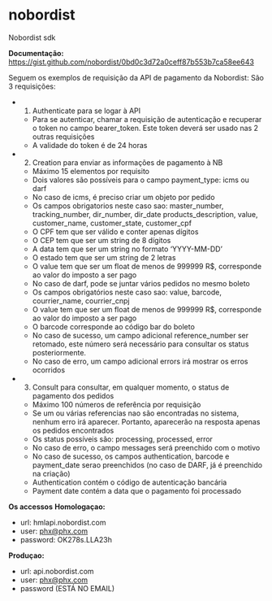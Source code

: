 # nobordist
Nobordist sdk

**Documentação:**
https://gist.github.com/nobordist/0bd0c3d72a0ceff87b553b7ca58ee643

Seguem os exemplos de requisição da API de pagamento da Nobordist:
São 3 requisições:

* 1) Authenticate para se logar à API 
  * Para se autenticar, chamar a requisição de autenticação e recuperar o token no campo
bearer_token. Este token deverá ser usado nas 2 outras requisições
  * A validade do token é de 24 horas

* 2) Creation para enviar as informações de pagamento à NB
  * Máximo 15 elementos por requisito
  * Dois valores são possíveis para o campo payment_type: icms ou darf
  * No caso de icms, é preciso criar um objeto por pedido
  * Os campos obrigatorios neste caso sao: master_number, tracking_number, dir_number, dir_date products_description, value,
customer_name, customer_state, customer_cpf
  * O CPF tem que ser válido e conter apenas dígitos
  * O CEP tem que ser um string de 8 dígitos
  * A data tem que ser um string no formato ‘YYYY-MM-DD’
  * O estado tem que ser um string de 2 letras
  * O value tem que ser um float de menos de 999999 R$, corresponde ao valor do imposto a ser pago
  * No caso de darf, pode se juntar vários pedidos no mesmo boleto
  * Os campos obrigatórios neste caso sao: value, barcode, courrier_name, courrier_cnpj
  * O value tem que ser um float de menos de 999999 R$, corresponde ao valor do imposto a ser pago
  * O barcode corresponde ao código bar do boleto
  * No caso de sucesso, um campo adicional reference_number ser retomado, este número
será necessário para consultar os status posteriormente.
  * No caso de erro, um campo adicional errors irá mostrar os erros ocorridos

* 3) Consult para consultar, em qualquer momento, o status de pagamento dos pedidos
  * Máximo 100 números de referência por requisição
  * Se um ou várias referencias nao são encontradas no sistema, nenhum erro irá aparecer.
Portanto, aparecerão na resposta apenas os pedidos encontrados
  * Os status possíveis são: processing, processed, error
  * No caso de erro, o campo messages  será preenchido com o motivo
  * No caso de sucesso, os campos authentication, barcode e payment_date serao preenchidos (no caso de DARF, já é preenchido na criação)
  * Authentication contém o código de autenticação bancária
  * Payment date contém a data que o pagamento foi processado

**Os accessos**
**Homologaçao:**
* url: hmlapi.nobordist.com
* user: phx@phx.com
* password: OK278s.LLA23h

**Produçao:**
* url: api.nobordist.com
* user: phx@phx.com
* password (ESTÁ NO EMAIL)
